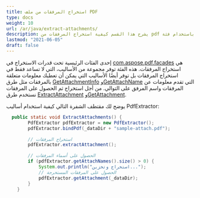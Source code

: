 ```yaml
---
title: استخراج المرفقات من ملف PDF
type: docs
weight: 10
url: /ar/java/extract-attachments/
description: يشرح هذا القسم كيفية استخراج المرفقات من pdf باستخدام فئة PdfExtractor.
lastmod: "2021-06-05"
draft: false
---
```


إحدى الفئات الرئيسية تحت قدرات الاستخراج في [com.aspose.pdf.facades](https://reference.aspose.com/pdf/java/com.aspose.pdf.facades/package-frame) هي استخراج المرفقات.
 هذه الفئة توفر مجموعة من الأساليب، التي لا تساعد فقط في استخراج المرفقات بل توفر أيضًا الأساليب التي يمكن أن تعطيك معلومات متعلقة بالمرفقات مثل طرق [GetAttachmentInfo](https://reference.aspose.com/pdf/java/com.aspose.pdf.facades/PdfExtractor#getAttachmentInfo--) و[GetAttachName](https://reference.aspose.com/pdf/java/com.aspose.pdf.facades/PdfExtractor#getAttachNames--) التي تقدم معلومات عن المرفقات واسم المرفق على التوالي. من أجل استخراج ثم الحصول على المرفقات نستخدم طرق [ExtractAttachment](https://reference.aspose.com/pdf/java/com.aspose.pdf.facades/PdfExtractor#extractAttachment--) و[GetAttachment](https://reference.aspose.com/pdf/java/com.aspose.pdf.facades/PdfExtractor#getAttachment--).

يوضح لك مقتطف الشفرة التالي كيفية استخدام أساليب PdfExtractor:

```java
  public static void ExtractAttachments() {
        PdfExtractor pdfExtractor = new PdfExtractor();
        pdfExtractor.bindPdf(_dataDir + "sample-attach.pdf");

        // استخراج المرفقات
        pdfExtractor.extractAttachment();

        // الحصول على أسماء المرفقات
        if (pdfExtractor.getAttachNames().size() > 0) {
            System.out.println("استخراج وتخزين...");
            // الحصول على المرفقات المستخرجة
            pdfExtractor.getAttachment(_dataDir);
        }
    }
```